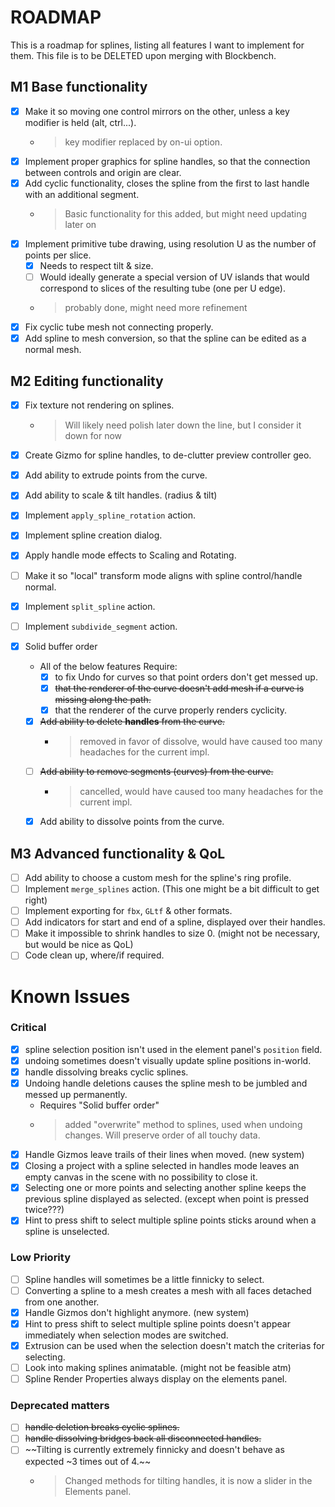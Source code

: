 # ROADMAP

This is a roadmap for splines, listing all features I want to implement for them. This file is to be DELETED upon merging with Blockbench.

## **M1** Base functionality
- [x] Make it so moving one control mirrors on the other, unless a key modifier is held (alt, ctrl...). 
  - > key modifier replaced by on-ui option.
- [x] Implement proper graphics for spline handles, so that the connection between controls and origin are clear.
- [x] Add cyclic functionality, closes the spline from the first to last handle with an additional segment. 
  - > Basic functionality for this added, but might need updating later on
- [x] Implement primitive tube drawing, using resolution U as the number of points per slice.
  - [x] Needs to respect tilt & size.
  - [ ] Would ideally generate a special version of
    UV islands that would correspond to slices 
    of the resulting tube (one per U edge).
  - > probably done, might need more refinement
- [x] Fix cyclic tube mesh not connecting properly.
- [x] Add spline to mesh conversion, so that the spline can be edited as a normal mesh.

## **M2** Editing functionality
- [x] Fix texture not rendering on splines.
  - > Will likely need polish later down the line, but I consider it down for now
- [x] Create Gizmo for spline handles, to de-clutter preview controller geo.
- [x] Add ability to extrude points from the curve.
- [x] Add ability to scale & tilt handles. (radius & tilt)
- [x] Implement `apply_spline_rotation` action.
- [x] Implement spline creation dialog.
- [x] Apply handle mode effects to Scaling and Rotating.
- [ ] Make it so "local" transform mode aligns with spline control/handle normal.
- [x] Implement `split_spline` action.
- [ ] Implement `subdivide_segment` action.

- [x] Solid buffer order
  - All of the below features Require:
    - [x] to fix Undo for curves so that point orders don't get messed up.
    - [x] ~~that the renderer of the curve doesn't add mesh if a curve is missing along the path.~~
    - [x] that the renderer of the curve properly renders cyclicity.

  - [x] ~~Add ability to delete **handles** from the curve.~~
    - > removed in favor of dissolve, would have caused too many headaches for the current impl.
  - [ ] ~~Add ability to remove segments (curves) from the curve.~~
    - > cancelled, would have caused too many headaches for the current impl.
  - [x] Add ability to dissolve points from the curve.

## **M3** Advanced functionality & QoL
- [ ] Add ability to choose a custom mesh for the spline's ring profile.
- [ ] Implement `merge_splines` action. (This one might be a bit difficult to get right)
- [ ] Implement exporting for `fbx`,  `GLtf` & other formats.
- [ ] Add indicators for start and end of a spline, displayed over their handles.
- [ ] Make it impossible to shrink handles to size 0. (might not be necessary, but would be nice as QoL)
- [ ] Code clean up, where/if required.

# Known Issues

### Critical
- [x] spline selection position isn't used in the element panel's `position` field.
- [x] undoing sometimes doesn't visually update spline positions in-world.
- [x] handle dissolving breaks cyclic splines.
- [x] Undoing handle deletions causes the spline mesh to be jumbled and messed up permanently.
  - Requires "Solid buffer order"
  - > added "overwrite" method to splines, used when undoing changes. Will preserve order of all touchy data.
- [x] Handle Gizmos leave trails of their lines when moved. (new system)
- [x] Closing a project with a spline selected in handles mode leaves an empty canvas in the scene with no possibility to close it.
- [x] Selecting one or more points and selecting another spline keeps the previous spline displayed as selected. (except when point is pressed twice???)
- [x] Hint to press shift to select multiple spline points sticks around when a spline is unselected.

### Low Priority
- [ ] Spline handles will sometimes be a little finnicky to select.
- [ ] Converting a spline to a mesh creates a mesh with all faces detached from one another.
- [x] Handle Gizmos don't highlight anymore. (new system)
- [x] Hint to press shift to select multiple spline points doesn't appear immediately when selection modes are switched.
- [x] Extrusion can be used when the selection doesn't match the criterias for selecting.
- [ ] Look into making splines animatable. (might not be feasible atm)
- [ ] Spline Render Properties always display on the elements panel.

### Deprecated matters
- [ ] ~~handle deletion breaks cyclic splines.~~
- [ ] ~~handle dissolving bridges back all disconnected handles.~~
- [ ] ~~Tilting is currently extremely finnicky and doesn't behave as expected ~3 times out of 4.~~
  - > Changed methods for tilting handles, it is now a slider in the Elements panel.